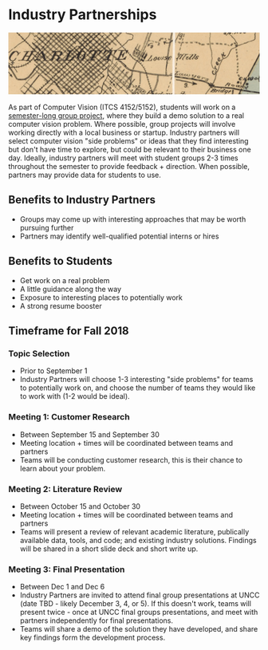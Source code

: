 # Industry Partnerships

![](graphics/old_charlotte_map.png)

As part of Computer Vision (ITCS 4152/5152), students will work on a [semester-long group project](https://github.com/unccv/course_project), where they build a demo solution to a real computer vision problem. Where possible, group projects will involve working directly with a local business or startup. Industry partners will select computer vision "side problems" or ideas that they find interesting but don't have time to explore, but could be relevant to their business one day. Ideally, industry partners will meet with student groups 2-3 times throughout the semester to provide feedback + direction. When possible, partners may provide data for students to use.

## Benefits to Industry Partners
- Groups may come up with interesting approaches that may be worth pursuing further
- Partners may identify well-qualified potential interns or hires

## Benefits to Students
- Get work on a real problem
- A little guidance along the way
- Exposure to interesting places to potentially work
- A strong resume booster

## Timeframe for Fall 2018

### Topic Selection
- Prior to September 1
- Industry Partners will choose 1-3 interesting "side problems" for teams to potentially work on, and choose the number of teams they would like to work with (1-2 would be ideal).

### Meeting 1: Customer Research
- Between September 15 and September 30
- Meeting location + times will be coordinated between teams and partners
- Teams will be conducting customer research, this is their chance to learn about your problem. 

### Meeting 2: Literature Review
- Between October 15 and October 30
- Meeting location + times will be coordinated between teams and partners
- Teams will present a review of relevant academic literature, publically available data, tools, and code; and existing industry solutions. Findings will be shared in a short slide deck and short write up.

### Meeting 3: Final Presentation
- Between Dec 1 and Dec 6
- Industry Partners are invited to attend final group presentations at UNCC (date TBD - likely December 3, 4, or 5). If this doesn't work, teams will present twice - once at UNCC final groups presentations, and meet with partners independently for final presentations.
- Teams will share a demo of the solution they have developed, and share key findings form the development process. 